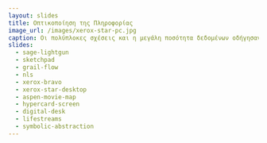 ```yaml
---
layout: slides
title: Οπτικοποίηση της Πληροφορίας 
image_url: /images/xerox-star-pc.jpg
caption: Οι πολύπλοκες σχέσεις και η μεγάλη ποσότητα δεδομένων οδήγησαν στην ανάπτυξη της οπτικοποίησης της πληροφορίας, η οποία προσπαθεί να οργανώσει και κυρίως να επιτρέψει την διάδραση με δεδομένα σε ένα υψηλότερο επίπεδο από την αρχική μορφή τους. 
slides:
  - sage-lightgun
  - sketchpad
  - grail-flow
  - nls
  - xerox-bravo
  - xerox-star-desktop
  - aspen-movie-map
  - hypercard-screen
  - digital-desk
  - lifestreams
  - symbolic-abstraction
---
```

